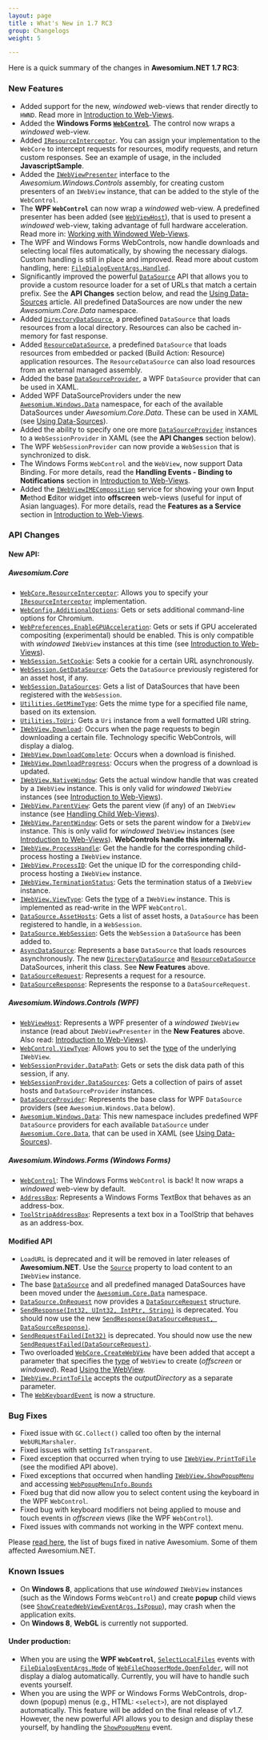 ```yaml
---
layout: page
title : What's New in 1.7 RC3
group: Changelogs
weight: 5

---
```


Here is a quick summary of the changes in **Awesomium.NET 1.7 RC3**:

### New Features

* Added support for the new, *windowed* web-views that render directly to `HWND`. Read more in [Introduction to Web-Views](../general-use/introduction-to-web-views.html).
* Added the **Windows Forms [`WebControl`](http://docs.awesomium.net/1_7_rc3/?tc=T_Awesomium_Windows_Forms_WebControl)**. The control now wraps a *windowed* web-view.
* Added [`IResourceInterceptor`](http://docs.awesomium.net/1_7_rc3/?tc=T_Awesomium_Core_IResourceInterceptor). You can assign your implementation to the `WebCore` to intercept requests for resources, modify requests, and return custom responses. See an example of usage, in the included **JavascriptSample**.
* Added the [`IWebViewPresenter`](http://docs.awesomium.net/1_7_rc3/?tc=T_Awesomium_Windows_Controls_IWebViewPresenter) interface to the *Awesomium.Windows.Controls* assembly, for creating custom presenters of an `IWebView` instance, that can be added to the style of the `WebControl`.
* The **WPF `WebControl`** can now wrap a *windowed* web-view. A predefined presenter has been added (see [`WebViewHost`](http://docs.awesomium.net/1_7_rc3/?tc=T_Awesomium_Windows_Controls_WebViewHost)), that is used to present a *windowed* web-view, taking advantage of full hardware acceleration. Read more in: [Working with Windowed Web-Views](../general-use/working-with-windowed-web-views.html).
* The WPF and Windows Forms WebControls, now handle downloads and selecting local files automatically, by showing the necessary dialogs. Custom handling is still in place and improved. Read more about custom handling, here: [`FileDialogEventArgs.Handled`](http://docs.awesomium.net/1_7_rc3/?tc=P_Awesomium_Core_FileDialogEventArgs_Handled).
* Significantly improved the powerful [`DataSource`]() API that allows you to provide a custom resource loader for a set of URLs that match a certain prefix. See the **API Changes** section below, and read the [Using Data-Sources](../general-use/using-data-sources.html) article. All predefined DataSources are now under the new *Awesomium.Core.Data* namespace.
* Added [`DirectoryDataSource`](http://docs.awesomium.net/1_7_rc3/?tc=T_Awesomium_Core_Data_DirectoryDataSource), a predefined `DataSource` that loads resources from a local directory. Resources can also be cached in-memory for fast response.
* Added [`ResourceDataSource`](http://docs.awesomium.net/1_7_rc3/?tc=T_Awesomium_Core_Data_ResourceDataSource), a predefined `DataSource` that loads resources from embedded or packed (Build Action: Resource) application resources. The `ResourceDataSource` can also load resources from an external managed assembly.
* Added the base [`DataSourceProvider`](http://docs.awesomium.net/1_7_rc3/?tc=T_Awesomium_Windows_Data_DataSourceProvider), a WPF `DataSource` provider that can be used in XAML.
* Added WPF DataSourceProviders under the new [`Awesomium.Windows.Data`](http://docs.awesomium.net/1_7_rc3/?tc=N_Awesomium_Windows_Data) namespace, for each of the available DataSources under *Awesomium.Core.Data*. These can be used in XAML (see [Using Data-Sources](../general-use/using-data-sources.html)).
* Added the ability to specify one ore more [`DataSourceProvider`](http://docs.awesomium.net/1_7_rc3/?tc=T_Awesomium_Windows_Data_DataSourceProvider) instances to a `WebSessionProvider` in XAML (see the **API Changes** section below).
* The WPF `WebSessionProvider` can now provide a `WebSession` that is synchronized to disk.
* The Windows Forms `WebControl` and the `WebView`, now support Data Binding. For more details, read the **Handling Events - Binding to Notifications** section in [Introduction to Web-Views](../general-use/introduction-to-web-views.html#binding_to_notifications).
* Added the [`IWebViewIMEComposition`](http://docs.awesomium.net/1_7_rc3/?tc=T_Awesomium_Core_IWebViewIMEComposition) service for showing your own **I**nput **M**ethod **E**ditor widget into **offscreen** web-views (useful for input of Asian languages). For more details, read the **Features as a Service** section in [Introduction to Web-Views](../general-use/introduction-to-web-views.html).


### API Changes

#### New API:

##### *Awesomium.Core*

* [`WebCore.ResourceInterceptor`](http://docs.awesomium.net/1_7_rc3/?tc=P_Awesomium_Core_WebCore_ResourceInterceptor): Allows you to specify your [`IResourceInterceptor`](http://docs.awesomium.net/1_7_rc3/?tc=T_Awesomium_Core_IResourceInterceptor) implementation.
* [`WebConfig.AdditionalOptions`](http://docs.awesomium.net/1_7_rc3/?tc=P_Awesomium_Core_WebConfig_AdditionalOptions): Gets or sets additional command-line options for Chromium.
* [`WebPreferences.EnableGPUAcceleration`](http://docs.awesomium.net/1_7_rc3/?tc=P_Awesomium_Core_WebPreferences_EnableGPUAcceleration): Gets or sets if GPU accelerated compositing (experimental) should be enabled. This is only compatible with *windowed* `IWebView` instances at this time (see [Introduction to Web-Views](../general-use/introduction-to-web-views.html)).
* [`WebSession.SetCookie`](http://docs.awesomium.net/1_7_rc3/?tc=M_Awesomium_Core_WebSession_SetCookie): Sets a cookie for a certain URL asynchronously.
* [`WebSession.GetDataSource`](http://docs.awesomium.net/1_7_rc3/?tc=M_Awesomium_Core_WebSession_GetDataSource): Gets the `DataSource` previously registered for an asset host, if any.
* [`WebSession.DataSources`](http://docs.awesomium.net/1_7_rc3/?tc=P_Awesomium_Core_WebSession_DataSources): Gets a list of DataSources that have been registered with the `WebSession`.
* [`Utilities.GetMimeType`](http://docs.awesomium.net/1_7_rc3/?tc=M_Awesomium_Core_Utilities_GetMimeType): Gets the mime type for a specified file name, based on its extension.
* [`Utilities.ToUri`](http://docs.awesomium.net/1_7_rc3/?tc=M_Awesomium_Core_Utilities_ToUri): Gets a `Uri` instance from a well formatted URI string.
* [`IWebView.Download`](http://docs.awesomium.net/1_7_rc3/?tc=E_Awesomium_Core_IWebView_Download): Occurs when the page requests to begin downloading a certain file. Technology specific WebControls, will display a dialog.
* [`IWebView.DownloadComplete`](http://docs.awesomium.net/1_7_rc3/?tc=E_Awesomium_Core_IWebView_DownloadComplete): Occurs when a download is finished.
* [`IWebView.DownloadProgress`](http://docs.awesomium.net/1_7_rc3/?tc=E_Awesomium_Core_IWebView_DownloadProgress): Occurs when the progress of a download is updated.
* [`IWebView.NativeWindow`](http://docs.awesomium.net/1_7_rc3/?tc=P_Awesomium_Core_IWebView_NativeWindow): Gets the actual window handle that was created by a `IWebView` instance. This is only valid for *windowed* `IWebView` instances (see [Introduction to Web-Views](../general-use/introduction-to-web-views.html)).
* [`IWebView.ParentView`](http://docs.awesomium.net/1_7_rc3/?tc=P_Awesomium_Core_IWebView_ParentView): Gets the parent view (if any) of an `IWebView` instance (see [Handling Child Web-Views](../general-use/handling-child-web-views.html)).
* [`IWebView.ParentWindow`](http://docs.awesomium.net/1_7_rc3/?tc=P_Awesomium_Core_IWebView_ParentWindow): Gets or sets the parent window for a `IWebView` instance. This is only valid for *windowed* `IWebView` instances (see [Introduction to Web-Views](../general-use/introduction-to-web-views.html)). **WebControls handle this internally.**
* [`IWebView.ProcessHandle`](http://docs.awesomium.net/1_7_rc3/?tc=P_Awesomium_Core_IWebView_ProcessHandle): Get the handle for the corresponding child-process hosting a `IWebView` instance.
* [`IWebView.ProcessID`](http://docs.awesomium.net/1_7_rc3/?tc=P_Awesomium_Core_IWebView_ProcessID): Get the unique ID for the corresponding child-process hosting a `IWebView` instance.
* [`IWebView.TerminationStatus`](http://docs.awesomium.net/1_7_rc3/?tc=P_Awesomium_Core_IWebView_TerminationStatus): Gets the termination status of a `IWebView` instance.
* [`IWebView.ViewType`](http://docs.awesomium.net/1_7_rc3/?tc=P_Awesomium_Core_IWebView_ViewType): Gets the [type](http://docs.awesomium.net/1_7_rc3/?tc=T_Awesomium_Core_WebViewType) of a `IWebView` instance. This is implemented as read-write in the WPF `WebControl`.
* [`DataSource.AssetHosts`](http://docs.awesomium.net/1_7_rc3/?tc=P_Awesomium_Core_Data_DataSource_AssetHosts): Gets a list of asset hosts, a `DataSource` has been registered to handle, in a `WebSession`.
* [`DataSource.WebSession`](http://docs.awesomium.net/1_7_rc3/?tc=P_Awesomium_Core_Data_DataSource_WebSession): Gets the `WebSession` a `DataSource` has been added to.
* [`AsyncDataSource`](http://docs.awesomium.net/1_7_rc3/?tc=T_Awesomium_Core_Data_AsyncDataSource): Represents a base `DataSource` that loads resources asynchronously. The new [`DirectoryDataSource`](http://docs.awesomium.net/1_7_rc3/?tc=T_Awesomium_Core_Data_DirectoryDataSource) and [`ResourceDataSource`](http://docs.awesomium.net/1_7_rc3/?tc=T_Awesomium_Core_Data_ResourceDataSource) DataSources, inherit this class. See **New Features** above.
* [`DataSourceRequest`](http://docs.awesomium.net/1_7_rc3/?tc=T_Awesomium_Core_Data_DataSourceRequest): Represents a request for a resource.
* [`DataSourceResponse`](http://docs.awesomium.net/1_7_rc3/?tc=T_Awesomium_Core_Data_DataSourceResponse): Represents the response to a `DataSourceRequest`.

##### *Awesomium.Windows.Controls* (WPF)

* [`WebViewHost`](http://docs.awesomium.net/1_7_rc3/?tc=T_Awesomium_Windows_Controls_WebViewHost): Represents a WPF presenter of a *windowed* `IWebView` instance (read about `IWebViewPresenter` in the **New Features** above. Also read: [Introduction to Web-Views](../general-use/introduction-to-web-views.html)).
* [`WebControl.ViewType`](http://docs.awesomium.net/1_7_rc3/?tc=P_Awesomium_Windows_Controls_WebControl_ViewType): Allows you to set the [type](http://docs.awesomium.net/1_7_rc3/?tc=T_Awesomium_Core_WebViewType) of the underlying `IWebView`.
* [`WebSessionProvider.DataPath`](http://docs.awesomium.net/1_7_rc3/?tc=P_Awesomium_Windows_Controls_WebSessionProvider_DataPath): Gets or sets the disk data path of this session, if any.
* [`WebSessionProvider.DataSources`](http://docs.awesomium.net/1_7_rc3/?tc=P_Awesomium_Windows_Controls_WebSessionProvider_DataSources): Gets a collection of pairs of asset hosts and `DataSourceProvider` instances.
* [`DataSourceProvider`](http://docs.awesomium.net/1_7_rc3/?tc=T_Awesomium_Windows_Data_DataSourceProvider): Represents the base class for WPF `DataSource` providers (see `Awesomium.Windows.Data` below).
* [`Awesomium.Windows.Data`](http://docs.awesomium.net/1_7_rc3/?tc=N_Awesomium_Windows_Data): This new namespace includes predefined WPF `DataSource` providers for each available `DataSource` under [`Awesomium.Core.Data`](http://docs.awesomium.net/1_7_rc3/?tc=N_Awesomium_Core_Data), that can be used in XAML (see [Using Data-Sources](../general-use/using-data-sources.html)).

##### *Awesomium.Windows.Forms* (Windows Forms)

* [`WebControl`](http://docs.awesomium.net/1_7_rc3/?tc=T_Awesomium_Windows_Forms_WebControl): The Windows Forms `WebControl` is back! It now wraps a *windowed* web-view by default.
* [`AddressBox`](http://docs.awesomium.net/1_7_rc3/?tc=T_Awesomium_Windows_Forms_AddressBox): Represents a Windows Forms TextBox that behaves as an address-box.
* [`ToolStripAddressBox`](http://docs.awesomium.net/1_7_rc3/?tc=T_Awesomium_Windows_Forms_ToolStripAddressBox): Represents a text box in a ToolStrip that behaves as an address-box.

#### Modified API

* `LoadURL` is deprecated and it will be removed in later releases of **Awesomium.NET**. Use the [`Source`](http://docs.awesomium.net/1_7_rc3/?tc=P_Awesomium_Core_IWebView_Source) property to load content to an `IWebView` instance.
* The base [`DataSource`](http://docs.awesomium.net/1_7_rc3/?tc=T_Awesomium_Core_Data_DataSource) and all predefined managed DataSources have been moved under the [`Awesomium.Core.Data`](http://docs.awesomium.net/1_7_rc3/?tc=N_Awesomium_Core_Data) namespace.
* [`DataSource.OnRequest`](http://docs.awesomium.net/1_7_rc3/?tc=M_Awesomium_Core_Data_DataSource_OnRequest) now provides a [`DataSourceRequest`](http://docs.awesomium.net/1_7_rc3/?tc=T_Awesomium_Core_Data_DataSourceRequest) structure.
* [`SendResponse(Int32, UInt32, IntPtr, String)`](http://docs.awesomium.net/1_7_rc3/?tc=M_Awesomium_Core_Data_DataSource_SendResponse_1) is deprecated. You should now use the new [`SendResponse(DataSourceRequest, DataSourceResponse)`](http://docs.awesomium.net/1_7_rc3/?tc=M_Awesomium_Core_Data_DataSource_SendResponse).
* [`SendRequestFailed(Int32)`](http://docs.awesomium.net/1_7_rc3/?tc=M_Awesomium_Core_Data_DataSource_SendRequestFailed_1) is deprecated. You should now use the new [`SendRequestFailed(DataSourceRequest)`](http://docs.awesomium.net/1_7_rc3/?tc=M_Awesomium_Core_Data_DataSource_SendRequestFailed).
* Two overloaded [`WebCore.CreateWebView`](http://docs.awesomium.net/1_7_rc3/?tc=Overload_Awesomium_Core_WebCore_CreateWebView) have been added that accept a parameter that specifies the [type](http://docs.awesomium.net/1_7_rc3/?tc=T_Awesomium_Core_WebViewType) of `WebView` to create (*offscreen* or *windowed*). Read [Using the WebView](../general-use/using-the-webview.html).
* [`IWebView.PrintToFile`](http://docs.awesomium.net/1_7_rc3/?tc=M_Awesomium_Core_IWebView_PrintToFile) accepts the *outputDirectory* as a separate parameter.
* The [`WebKeyboardEvent`](http://docs.awesomium.net/1_7_rc3/?tc=T_Awesomium_Core_WebKeyboardEvent) is now a structure.


### Bug Fixes

* Fixed issue with `GC.Collect()` called too often by the internal `WebURLMarshaler`.
* Fixed issues with setting `IsTransparent`.
* Fixed exception that occurred when trying to use [`IWebView.PrintToFile`](http://docs.awesomium.net/1_7_rc3/?tc=M_Awesomium_Core_IWebView_PrintToFile) (see the modified API above).
* Fixed exceptions that occurred when handling [`IWebView.ShowPopupMenu`](http://docs.awesomium.net/1_7_rc3/?tc=E_Awesomium_Core_IWebView_ShowPopupMenu) and accessing [`WebPopupMenuInfo.Bounds`](http://docs.awesomium.net/1_7_rc3/?tc=P_Awesomium_Core_WebPopupMenuInfo_Bounds)
* Fixed bug that did now allow you to select content using the keyboard in the WPF `WebControl`.
* Fixed bug with keyboard modifiers not being applied to mouse and touch events in *offscreen* views (like the WPF `WebControl`).
* Fixed issues with commands not working in the WPF context menu.


Please [read here](http://forums.awesomium.com/viewtopic.php?f=3&t=86), the list of bugs fixed in native Awesomium. Some of them affected Awesomium.NET.


### Known Issues

* On **Windows 8**, applications that use *windowed* `IWebView` instances (such as the Windows Forms `WebControl`) and create **popup** child views (see [`ShowCreatedWebViewEventArgs.IsPopup`](http://docs.awesomium.net/1_7_rc3/?tc=P_Awesomium_Core_ShowCreatedWebViewEventArgs_IsPopup)), may crash when the application exits.
* On **Windows 8**, **WebGL** is currently not supported.

#### Under production:

* When you are using the **WPF `WebControl`**, [`SelectLocalFiles`](http://docs.awesomium.net/1_7_rc3/?tc=E_Awesomium_Core_IWebView_SelectLocalFiles) events with [`FileDialogEventArgs.Mode`](http://docs.awesomium.net/1_7_rc3/?tc=P_Awesomium_Core_FileDialogEventArgs_Mode) of [`WebFileChooserMode.OpenFolder`](http://docs.awesomium.net/1_7_rc3/?tc=T_Awesomium_Core_WebFileChooserMode), will not display a dialog automatically. Currently, you will have to handle such events yourself.
* When you are using the WPF or Windows Forms WebControls, drop-down (popup) menus (e.g., HTML: `<select>`), are not displayed automatically. This feature will be added on the final release of v1.7. However, the new powerful API allows you to design and display these yourself, by handling the [`ShowPopupMenu`](http://docs.awesomium.net/1_7_rc3/?tc=E_Awesomium_Core_IWebView_ShowPopupMenu) event.